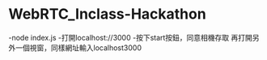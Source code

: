 # WebRTC_Inclass-Hackathon
-node index.js
-打開localhost://3000
-按下start按鈕，同意相機存取
再打開另外一個視窗，同樣網址輸入localhost3000


